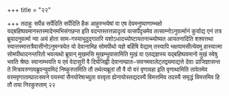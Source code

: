 +++
title = "२२"

+++
तदाहुः सर्पेन्न सर्पेदिति सर्पेदिति हैक आहुरुभयेषां वा एष
देवमनुष्याणाम्भक्षो
यद्बहिष्पवमानस्तस्मादेनमभिसंगछन्त
इति वदन्तस्तत्तन्नादृत्यं यत्सर्पेदृचमेव तत्साम्नोऽनुवर्त्मानं कुर्याद्य
एनं तत्र ब्रूयादनुवर्त्मा न्वा अयं होता साम-गस्याभूदुद्गातरि
यशोऽधादच्योष्टायतनाच्च्योष्यत आयतनादिति
शश्वत्तथा स्यात्तस्मात्तत्रैवासीनोऽनुमन्त्रयेत यो
देवानामिह सोमपीथो यज्ञे बर्हिषि वेद्याम् तस्यापि
भक्षयामसीत्येवमु हास्यात्मा सोमपीथादनन्तरितो
भवत्यथो ब्रूयान् मुखमसि मुखम्भूयासामिति मुखं वा एतद्यज्ञस्य
यद्बहिष्पवमानो मुखं स्वेषु भवति श्रेष्ठः
स्वानाम्भवति य एवं वेदासुरी वै दिर्घजिह्वी
देवानाम्प्रातः-सवनमवालेट्तद्व्यमाद्यत्ते
देवाः प्राजिज्ञासन्त ते मित्रावरुणावब्रुवन्युवमिदं निष्कुरुतमिति तौ
तथेत्यब्रूतां तौ वै वो वरं वृणावहा इति वृणाथामिति तावेतमेव
वरमवृणाताम्प्रातःसवने पयस्यां सैनयोरेषाच्युता वरवृता ह्येनायोस्तद्यदस्यै विमत्तमिव तदस्यै समृद्धं विमत्तमिव हि तौ तया निरकुरुताम् २२




 


